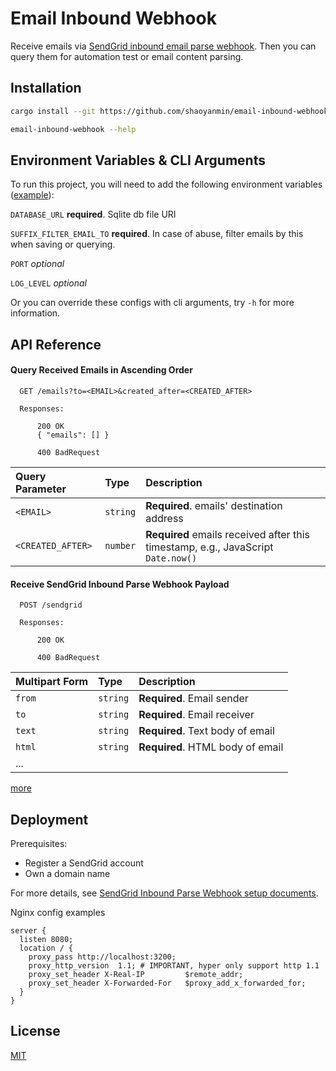 
# Email Inbound Webhook

Receive emails via [SendGrid inbound email parse webhook](https://sendgrid.com/docs/for-developers/parsing-email/setting-up-the-inbound-parse-webhook/). Then
you can query them for automation test or email content parsing.

## Installation

```bash
cargo install --git https://github.com/shaoyanmin/email-inbound-webhook.git 

email-inbound-webhook --help
```

## Environment Variables & CLI Arguments

To run this project, you will need to add the following environment variables ([example](.env.exmpale)):

`DATABASE_URL` **required**. Sqlite db file URI

`SUFFIX_FILTER_EMAIL_TO` **required**. In case of abuse, filter emails by this when saving or querying.

`PORT` *optional*

`LOG_LEVEL` *optional*

Or you can override these configs with cli arguments, try `-h` for more information.

## API Reference

#### Query Received Emails in Ascending Order

```http
  GET /emails?to=<EMAIL>&created_after=<CREATED_AFTER>
  
  Responses: 
  
      200 OK
      { "emails": [] }
  
      400 BadRequest
```

| Query Parameter | Type     | Description                |
| :-------- | :------- | :------------------------- |
| `<EMAIL>` | `string` | **Required**. emails' destination address |
| `<CREATED_AFTER>` | `number` | **Required** emails received after this timestamp, e.g., JavaScript `Date.now()` |

#### Receive SendGrid Inbound Parse Webhook Payload

```http
  POST /sendgrid
  
  Responses: 
  
      200 OK
      
      400 BadRequest
```

| Multipart Form | Type     | Description                       |
| :-------- | :------- | :-------------------------------- |
| `from`      | `string` | **Required**. Email sender |
| `to`      | `string` | **Required**. Email receiver |
| `text`      | `string` | **Required**. Text body of email |
| `html`      | `string` | **Required**. HTML body of email |
|...|||

[more](https://sendgrid.com/docs/for-developers/parsing-email/setting-up-the-inbound-parse-webhook/#example-default-payload)

## Deployment

Prerequisites:
* Register a SendGrid account
* Own a domain name

For more details, see [SendGrid Inbound Parse Webhook setup documents](https://sendgrid.com/docs/for-developers/parsing-email/setting-up-the-inbound-parse-webhook/#setup).

Nginx config examples
```text
server {
  listen 8080;
  location / {
    proxy_pass http://localhost:3200;
    proxy_http_version  1.1; # IMPORTANT, hyper only support http 1.1
    proxy_set_header X-Real-IP         $remote_addr;
    proxy_set_header X-Forwarded-For   $proxy_add_x_forwarded_for;
  }
}
```

## License

[MIT](https://choosealicense.com/licenses/mit/)

  
